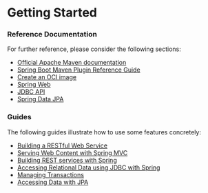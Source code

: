 # Getting Started

### Reference Documentation
For further reference, please consider the following sections:

* [Official Apache Maven documentation](https://maven.apache.org/guides/index.html)
* [Spring Boot Maven Plugin Reference Guide](https://docs.spring.io/spring-boot/docs/3.1.2-SNAPSHOT/maven-plugin/reference/html/)
* [Create an OCI image](https://docs.spring.io/spring-boot/docs/3.1.2-SNAPSHOT/maven-plugin/reference/html/#build-image)
* [Spring Web](https://docs.spring.io/spring-boot/docs/3.1.2-SNAPSHOT/reference/htmlsingle/#web)
* [JDBC API](https://docs.spring.io/spring-boot/docs/3.1.2-SNAPSHOT/reference/htmlsingle/#data.sql)
* [Spring Data JPA](https://docs.spring.io/spring-boot/docs/3.1.2-SNAPSHOT/reference/htmlsingle/#data.sql.jpa-and-spring-data)

### Guides
The following guides illustrate how to use some features concretely:

* [Building a RESTful Web Service](https://spring.io/guides/gs/rest-service/)
* [Serving Web Content with Spring MVC](https://spring.io/guides/gs/serving-web-content/)
* [Building REST services with Spring](https://spring.io/guides/tutorials/rest/)
* [Accessing Relational Data using JDBC with Spring](https://spring.io/guides/gs/relational-data-access/)
* [Managing Transactions](https://spring.io/guides/gs/managing-transactions/)
* [Accessing Data with JPA](https://spring.io/guides/gs/accessing-data-jpa/)

